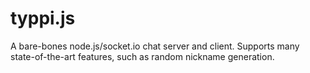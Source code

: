 typpi.js
========

A bare-bones node.js/socket.io chat server and client. Supports many state-of-the-art features, such as random nickname generation.